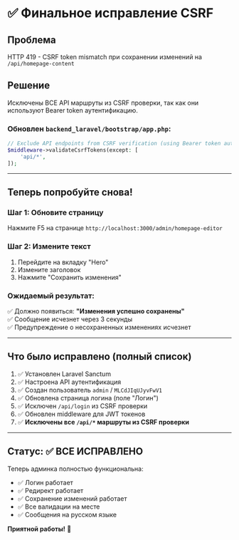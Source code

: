 # ✅ Финальное исправление CSRF

## Проблема
HTTP 419 - CSRF token mismatch при сохранении изменений на `/api/homepage-content`

## Решение
Исключены ВСЕ API маршруты из CSRF проверки, так как они используют Bearer token аутентификацию.

### Обновлен `backend_laravel/bootstrap/app.php`:
```php
// Exclude API endpoints from CSRF verification (using Bearer token auth)
$middleware->validateCsrfTokens(except: [
    'api/*',
]);
```

---

## Теперь попробуйте снова!

### Шаг 1: Обновите страницу
Нажмите F5 на странице `http://localhost:3000/admin/homepage-editor`

### Шаг 2: Измените текст
1. Перейдите на вкладку "Hero"
2. Измените заголовок
3. Нажмите "Сохранить изменения"

### Ожидаемый результат:
✅ Должно появиться: **"Изменения успешно сохранены"**  
✅ Сообщение исчезнет через 3 секунды  
✅ Предупреждение о несохраненных изменениях исчезнет

---

## Что было исправлено (полный список)

1. ✅ Установлен Laravel Sanctum
2. ✅ Настроена API аутентификация
3. ✅ Создан пользователь `admin` / `MLCdJIqUJyvFwV1`
4. ✅ Обновлена страница логина (поле "Логин")
5. ✅ Исключен `/api/login` из CSRF проверки
6. ✅ Обновлен middleware для JWT токенов
7. ✅ **Исключены все `/api/*` маршруты из CSRF проверки**

---

## Статус: ✅ ВСЕ ИСПРАВЛЕНО

Теперь админка полностью функциональна:
- ✅ Логин работает
- ✅ Редирект работает
- ✅ Сохранение изменений работает
- ✅ Все валидации на месте
- ✅ Сообщения на русском языке

**Приятной работы!** 🎉
